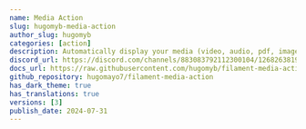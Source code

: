 ```yaml
---
name: Media Action
slug: hugomyb-media-action
author_slug: hugomyb
categories: [action]
description: Automatically display your media (video, audio, pdf, image, ...) with an action.
discord_url: https://discord.com/channels/883083792112300104/1268263819910713445
docs_url: https://raw.githubusercontent.com/hugomyb/filament-media-action/main/README.md
github_repository: hugomayo7/filament-media-action
has_dark_theme: true
has_translations: true
versions: [3]
publish_date: 2024-07-31
---
```

